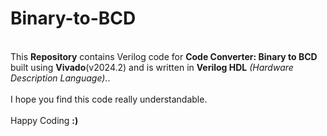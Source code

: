 # Binary-to-BCD
<br>
This <b>Repository</b> contains Verilog code for <b>Code Converter: Binary to BCD</b> built using <b>Vivado</b>(v2024.2) and is written in <b>Verilog HDL</b> <i>(Hardware Description Language).</i>.
<br><br>
I hope you find this code really understandable. <br><br> Happy Coding <b>:)</b>
